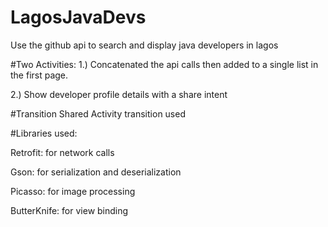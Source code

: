 # LagosJavaDevs
Use the github api to search and display java developers in lagos

#Two Activities:
1.) Concatenated the api calls then added to a single list in the first page.

2.) Show developer profile details with a share intent

#Transition
Shared Activity transition used

#Libraries used:

Retrofit: for network calls

Gson: for serialization and deserialization

Picasso: for image processing

ButterKnife: for view binding


